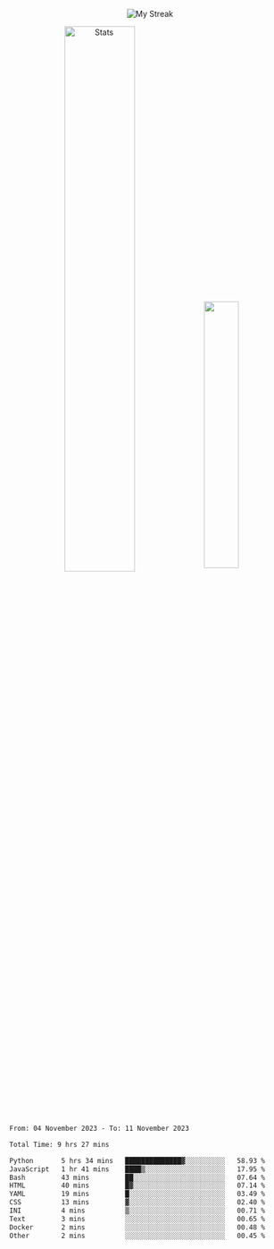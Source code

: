 <p align="center">
<picture>
  <source media="(prefers-color-scheme: dark)" srcset="http://github-readme-streak-stats.herokuapp.com?user=semolik&theme=dark&hide_border=true&background=DD272700">
  <img alt="My Streak" src="http://github-readme-streak-stats.herokuapp.com?user=semolik&hide_border=true">
</picture>
</p>
<div align="center">
  <picture>
    <source media="(prefers-color-scheme: dark)" srcset="https://github-readme-stats.vercel.app/api?username=semolik&show_icons=true&bg_color=DD272700&hide_border=true&theme=dark">
        <img alt="Stats" src="https://github-readme-stats.vercel.app/api?username=semolik&show_icons=true&bg_color=DD272700&hide_border=true" width="50%" >
  </picture>
  <sup>
  <picture>
  <source media="(prefers-color-scheme: dark)" srcset="https://github-readme-stats.vercel.app/api/top-langs/?username=semolik&layout=compact&hide_border=true&bg_color=DD272700&theme=dark">
  <img src="https://github-readme-stats.vercel.app/api/top-langs/?username=semolik&layout=compact&hide_border=true" width="35%" />
  </picture>
  </sup>
</div>
<!--START_SECTION:waka-->

```txt
From: 04 November 2023 - To: 11 November 2023

Total Time: 9 hrs 27 mins

Python       5 hrs 34 mins   ██████████████▓░░░░░░░░░░   58.93 %
JavaScript   1 hr 41 mins    ████▒░░░░░░░░░░░░░░░░░░░░   17.95 %
Bash         43 mins         ██░░░░░░░░░░░░░░░░░░░░░░░   07.64 %
HTML         40 mins         █▓░░░░░░░░░░░░░░░░░░░░░░░   07.14 %
YAML         19 mins         █░░░░░░░░░░░░░░░░░░░░░░░░   03.49 %
CSS          13 mins         ▓░░░░░░░░░░░░░░░░░░░░░░░░   02.40 %
INI          4 mins          ▒░░░░░░░░░░░░░░░░░░░░░░░░   00.71 %
Text         3 mins          ░░░░░░░░░░░░░░░░░░░░░░░░░   00.65 %
Docker       2 mins          ░░░░░░░░░░░░░░░░░░░░░░░░░   00.48 %
Other        2 mins          ░░░░░░░░░░░░░░░░░░░░░░░░░   00.45 %
```

<!--END_SECTION:waka-->

